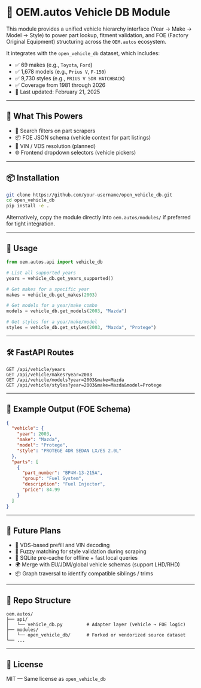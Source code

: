 # 🧠 OEM.autos Vehicle DB Module

This module provides a unified vehicle hierarchy interface (Year → Make → Model → Style) to power part lookup, fitment validation, and FOE (Factory Original Equipment) structuring across the `OEM.autos` ecosystem.

It integrates with the `open_vehicle_db` dataset, which includes:

- ✅ 69 makes (e.g., `Toyota`, `Ford`)
- ✅ 1,678 models (e.g., `Prius V`, `F-150`)
- ✅ 9,730 styles (e.g., `PRIUS V 5DR HATCHBACK`)
- ✅ Coverage from 1981 through 2026  
- 📅 Last updated: February 21, 2025

---

## 🚀 What This Powers

- 🔎 Search filters on part scrapers
- 📦 FOE JSON schema (vehicle context for part listings)
- 🧩 VIN / VDS resolution (planned)
- 🌐 Frontend dropdown selectors (vehicle pickers)

---

## 📦 Installation

```bash
git clone https://github.com/your-username/open_vehicle_db.git
cd open_vehicle_db
pip install -e .
```

Alternatively, copy the module directly into `oem.autos/modules/` if preferred for tight integration.

---

## 🧩 Usage

```python
from oem.autos.api import vehicle_db

# List all supported years
years = vehicle_db.get_years_supported()

# Get makes for a specific year
makes = vehicle_db.get_makes(2003)

# Get models for a year/make combo
models = vehicle_db.get_models(2003, "Mazda")

# Get styles for a year/make/model
styles = vehicle_db.get_styles(2003, "Mazda", "Protege")
```

---

## 🛠 FastAPI Routes

```http
GET /api/vehicle/years
GET /api/vehicle/makes?year=2003
GET /api/vehicle/models?year=2003&make=Mazda
GET /api/vehicle/styles?year=2003&make=Mazda&model=Protege
```

---

## 🧱 Example Output (FOE Schema)

```json
{
  "vehicle": {
    "year": 2003,
    "make": "Mazda",
    "model": "Protege",
    "style": "PROTEGE 4DR SEDAN LX/ES 2.0L"
  },
  "parts": [
    {
      "part_number": "BP4W-13-215A",
      "group": "Fuel System",
      "description": "Fuel Injector",
      "price": 84.99
    }
  ]
}
```

---

## 🧠 Future Plans

- 🔗 VDS-based prefill and VIN decoding
- 🧠 Fuzzy matching for style validation during scraping
- 💾 SQLite pre-cache for offline + fast local queries
- 🌍 Merge with EU/JDM/global vehicle schemas (support LHD/RHD)
- 📦 Graph traversal to identify compatible siblings / trims

---

## 📁 Repo Structure

```text
oem.autos/
├── api/
│   └── vehicle_db.py         # Adapter layer (vehicle → FOE logic)
├── modules/
│   └── open_vehicle_db/      # Forked or vendorized source dataset
└── ...
```

---

## 📜 License

MIT — Same license as `open_vehicle_db`